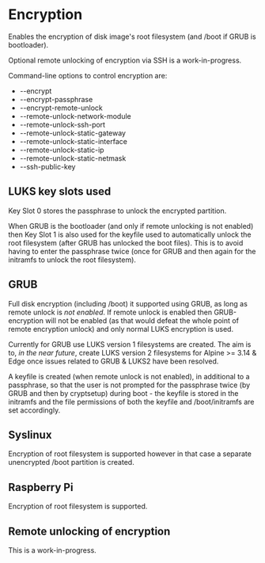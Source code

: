 # Encryption

Enables the encryption of disk image's root filesystem (and /boot if GRUB is
bootloader).

Optional remote unlocking of encryption via SSH is a work-in-progress.

Command-line options to control encryption are:

- --encrypt
- --encrypt-passphrase
- --encrypt-remote-unlock
- --remote-unlock-network-module
- --remote-unlock-ssh-port
- --remote-unlock-static-gateway
- --remote-unlock-static-interface
- --remote-unlock-static-ip
- --remote-unlock-static-netmask
- --ssh-public-key

## LUKS key slots used

Key Slot 0 stores the passphrase to unlock the encrypted partition.

When GRUB is the bootloader (and only if remote unlocking is not enabled) then Key Slot 1 is also used for the keyfile used to automatically unlock the root filesystem (after GRUB has unlocked the boot files). This is to avoid having to enter the passphrase twice (once for GRUB and then again for the initramfs to unlock the root filesystem).

## GRUB

Full disk encryption (including /boot) it supported using GRUB, as long as
remote unlock is *not enabled*. If remote unlock is enabled then
GRUB-encryption will not be enabled (as that would defeat the whole point of
remote encryption unlock) and only normal LUKS encryption is used.

Currently for GRUB use LUKS version 1 filesystems are created. The aim is to, *in the near future*, create LUKS version 2 filesystems for Alpine >= 3.14 & Edge once issues related to GRUB & LUKS2 have been resolved.

A keyfile is created (when remote unlock is not enabled), in additional to a
passphrase, so that the user is not prompted for the passphrase twice (by
GRUB and then by cryptsetup) during boot - the keyfile is stored in the
initramfs and the file permissions of both the keyfile and /boot/initramfs
are set accordingly.

## Syslinux

Encryption of root filesystem is supported however in that case a separate
unencrypted /boot partition is created.

## Raspberry Pi

Encryption of root filesystem is supported.

## Remote unlocking of encryption

This is a work-in-progress.
